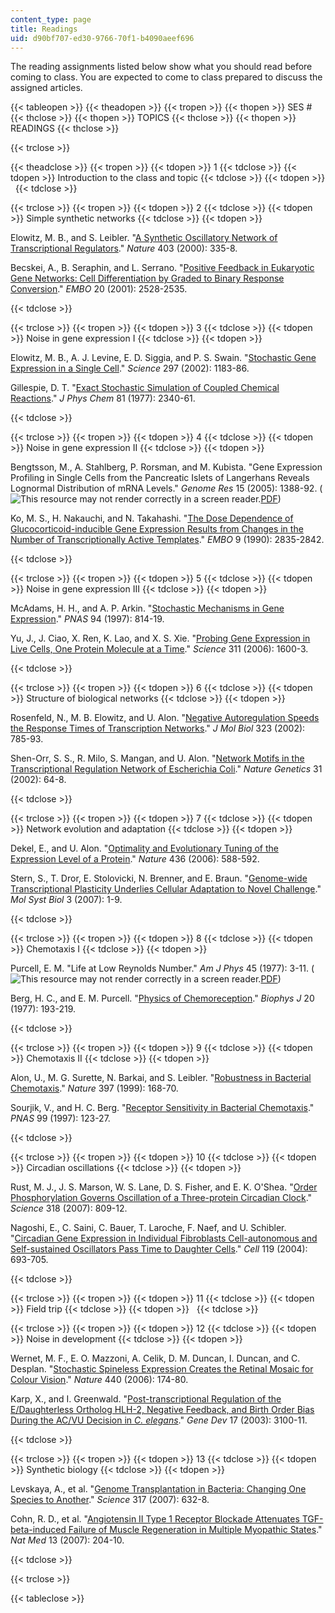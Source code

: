 ```yaml
---
content_type: page
title: Readings
uid: d90bf707-ed30-9766-70f1-b4090aeef696
---
```


The reading assignments listed below show what you should read before coming to class. You are expected to come to class prepared to discuss the assigned articles.

{{< tableopen >}}
{{< theadopen >}}
{{< tropen >}}
{{< thopen >}}
SES #
{{< thclose >}}
{{< thopen >}}
TOPICS
{{< thclose >}}
{{< thopen >}}
READINGS
{{< thclose >}}

{{< trclose >}}

{{< theadclose >}}
{{< tropen >}}
{{< tdopen >}}
1
{{< tdclose >}}
{{< tdopen >}}
Introduction to the class and topic
{{< tdclose >}}
{{< tdopen >}}
 
{{< tdclose >}}

{{< trclose >}}
{{< tropen >}}
{{< tdopen >}}
2
{{< tdclose >}}
{{< tdopen >}}
Simple synthetic networks
{{< tdclose >}}
{{< tdopen >}}


Elowitz, M. B., and S. Leibler. "[A Synthetic Oscillatory Network of Transcriptional Regulators](http://www.ncbi.nlm.nih.gov/pubmed/10659856)." _Nature_ 403 (2000): 335-8.

Becskei, A., B. Seraphin, and L. Serrano. "[Positive Feedback in Eukaryotic Gene Networks: Cell Differentiation by Graded to Binary Response Conversion](http://dx.doi.org/10.1093/emboj/20.10.2528)." _EMBO_ 20 (2001): 2528-2535.


{{< tdclose >}}

{{< trclose >}}
{{< tropen >}}
{{< tdopen >}}
3
{{< tdclose >}}
{{< tdopen >}}
Noise in gene expression I
{{< tdclose >}}
{{< tdopen >}}


Elowitz, M. B., A. J. Levine, E. D. Siggia, and P. S. Swain. "[Stochastic Gene Expression in a Single Cell](http://dx.doi.org/10.1126/science.1070919 )." _Science_ 297 (2002): 1183-86.

Gillespie, D. T. "[Exact Stochastic Simulation of Coupled Chemical Reactions](http://pubs.acs.org/doi/abs/10.1021/j100540a008)." _J Phys Chem_ 81 (1977): 2340-61.


{{< tdclose >}}

{{< trclose >}}
{{< tropen >}}
{{< tdopen >}}
4
{{< tdclose >}}
{{< tdopen >}}
Noise in gene expression II
{{< tdclose >}}
{{< tdopen >}}


Bengtsson, M., A. Stahlberg, P. Rorsman, and M. Kubista. "Gene Expression Profiling in Single Cells from the Pancreatic Islets of Langerhans Reveals Lognormal Distribution of mRNA Levels." _Genome Res_ 15 (2005): 1388-92. (![This resource may not render correctly in a screen reader.](/images/inacessible.gif)[PDF](http://genome.cshlp.org/content/15/10/1388.full.pdf))

Ko, M. S., H. Nakauchi, and N. Takahashi. "[The Dose Dependence of Glucocorticoid-inducible Gene Expression Results from Changes in the Number of Transcriptionally Active Templates](http://www.pubmedcentral.nih.gov/articlerender.fcgi?artid=551995)." _EMBO_ 9 (1990): 2835-2842.


{{< tdclose >}}

{{< trclose >}}
{{< tropen >}}
{{< tdopen >}}
5
{{< tdclose >}}
{{< tdopen >}}
Noise in gene expression III
{{< tdclose >}}
{{< tdopen >}}


McAdams, H. H., and A. P. Arkin. "[Stochastic Mechanisms in Gene Expression](http://www.ncbi.nlm.nih.gov/pubmed/9023339)." _PNAS_ 94 (1997): 814-19.

Yu, J., J. Ciao, X. Ren, K. Lao, and X. S. Xie. "[Probing Gene Expression in Live Cells, One Protein Molecule at a Time](http://www.ncbi.nlm.nih.gov/pubmed/16543458)." _Science_ 311 (2006): 1600-3.


{{< tdclose >}}

{{< trclose >}}
{{< tropen >}}
{{< tdopen >}}
6
{{< tdclose >}}
{{< tdopen >}}
Structure of biological networks
{{< tdclose >}}
{{< tdopen >}}


Rosenfeld, N., M. B. Elowitz, and U. Alon. "[Negative Autoregulation Speeds the Response Times of Transcription Networks](http://dx.doi.org/10.1016/S0022-2836(02)00994-4)." _J Mol Biol_ 323 (2002): 785-93.

Shen-Orr, S. S., R. Milo, S. Mangan, and U. Alon. "[Network Motifs in the Transcriptional Regulation Network of Escherichia Coli](http://www.ncbi.nlm.nih.gov/pubmed/11967538)." _Nature Genetics_ 31 (2002): 64-8.


{{< tdclose >}}

{{< trclose >}}
{{< tropen >}}
{{< tdopen >}}
7
{{< tdclose >}}
{{< tdopen >}}
Network evolution and adaptation
{{< tdclose >}}
{{< tdopen >}}


Dekel, E., and U. Alon. "[Optimality and Evolutionary Tuning of the Expression Level of a Protein](http://dx.doi.org/10.1038/nature03842)." _Nature_ 436 (2006): 588-592.

Stern, S., T. Dror, E. Stolovicki, N. Brenner, and E. Braun. "[Genome-wide Transcriptional Plasticity Underlies Cellular Adaptation to Novel Challenge](http://www.pubmedcentral.nih.gov/articlerender.fcgi?artid=1865588)." _Mol Syst Biol_ 3 (2007): 1-9.


{{< tdclose >}}

{{< trclose >}}
{{< tropen >}}
{{< tdopen >}}
8
{{< tdclose >}}
{{< tdopen >}}
Chemotaxis I
{{< tdclose >}}
{{< tdopen >}}


Purcell, E. M. "Life at Low Reynolds Number." _Am J Phys_ 45 (1977): 3-11. (![This resource may not render correctly in a screen reader.](/images/inacessible.gif)[PDF](http://www.damtp.cam.ac.uk/user/gold/pdfs/purcell.pdf))

Berg, H. C., and E. M. Purcell. "[Physics of Chemoreception](http://dx.doi.org/10.1016/S0006-3495(77)85544-6)." _Biophys J_ 20 (1977): 193-219.


{{< tdclose >}}

{{< trclose >}}
{{< tropen >}}
{{< tdopen >}}
9
{{< tdclose >}}
{{< tdopen >}}
Chemotaxis II
{{< tdclose >}}
{{< tdopen >}}


Alon, U., M. G. Surette, N. Barkai, and S. Leibler. "[Robustness in Bacterial Chemotaxis](http://dx.doi.org/10.1038/16483)." _Nature_ 397 (1999): 168-70.

Sourjik, V., and H. C. Berg. "[Receptor Sensitivity in Bacterial Chemotaxis](http://www.ncbi.nlm.nih.gov/pubmed/11742065)." _PNAS_ 99 (1997): 123-27.


{{< tdclose >}}

{{< trclose >}}
{{< tropen >}}
{{< tdopen >}}
10
{{< tdclose >}}
{{< tdopen >}}
Circadian oscillations
{{< tdclose >}}
{{< tdopen >}}


Rust, M. J., J. S. Marson, W. S. Lane, D. S. Fisher, and E. K. O'Shea. "[Order Phosphorylation Governs Oscillation of a Three-protein Circadian Clock](http://dx.doi.org/10.1126/science.1148596 )." _Science_ 318 (2007): 809-12.

Nagoshi, E., C. Saini, C. Bauer, T. Laroche, F. Naef, and U. Schibler. "[Circadian Gene Expression in Individual Fibroblasts Cell-autonomous and Self-sustained Oscillators Pass Time to Daughter Cells](http://www.ncbi.nlm.nih.gov/pubmed/15550250)." _Cell_ 119 (2004): 693-705.


{{< tdclose >}}

{{< trclose >}}
{{< tropen >}}
{{< tdopen >}}
11
{{< tdclose >}}
{{< tdopen >}}
Field trip
{{< tdclose >}}
{{< tdopen >}}
 
{{< tdclose >}}

{{< trclose >}}
{{< tropen >}}
{{< tdopen >}}
12
{{< tdclose >}}
{{< tdopen >}}
Noise in development
{{< tdclose >}}
{{< tdopen >}}


Wernet, M. F., E. O. Mazzoni, A. Celik, D. M. Duncan, I. Duncan, and C. Desplan. "[Stochastic Spineless Expression Creates the Retinal Mosaic for Colour Vision](http://dx.doi.org/10.1038/nature04615)." _Nature_ 440 (2006): 174-80.

Karp, X., and I. Greenwald. "[Post-transcriptional Regulation of the E/Daughterless Ortholog HLH-2, Negative Feedback, and Birth Order Bias During the AC/VU Decision in _C. elegans_](http://genesdev.cshlp.org/content/17/24/3100.abstract)." _Gene Dev_ 17 (2003): 3100-11.


{{< tdclose >}}

{{< trclose >}}
{{< tropen >}}
{{< tdopen >}}
13
{{< tdclose >}}
{{< tdopen >}}
Synthetic biology
{{< tdclose >}}
{{< tdopen >}}


Levskaya, A., et al. "[Genome Transplantation in Bacteria: Changing One Species to Another](http://dx.doi.org/10.1126/science.1144622)." _Science_ 317 (2007): 632-8.

Cohn, R. D., et al. "[Angiotensin II Type 1 Receptor Blockade Attenuates TGF-beta-induced Failure of Muscle Regeneration in Multiple Myopathic States](http://dx.doi.org/10.1038/nm1536)." _Nat Med_ 13 (2007): 204-10.


{{< tdclose >}}

{{< trclose >}}

{{< tableclose >}}